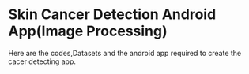 # Skin Cancer Detection Android App(Image Processing)
Here are the codes,Datasets and the android app required to create the cacer detecting app.

